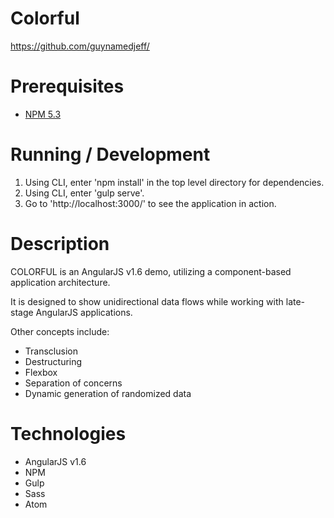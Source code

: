# Colorful

https://github.com/guynamedjeff/

# Prerequisites

* [NPM 5.3](https://www.npmjs.com/package/download)

# Running / Development

1. Using CLI, enter 'npm install' in the top level directory for dependencies.
2. Using CLI, enter 'gulp serve'.
3. Go to 'http://localhost:3000/' to see the application in action.

# Description

COLORFUL is an AngularJS v1.6 demo, utilizing a component-based application architecture.

It is designed to show unidirectional data flows while working with late-stage AngularJS applications.

Other concepts include:

* Transclusion
* Destructuring
* Flexbox
* Separation of concerns
* Dynamic generation of randomized data

# Technologies

* AngularJS v1.6
* NPM
* Gulp
* Sass
* Atom
